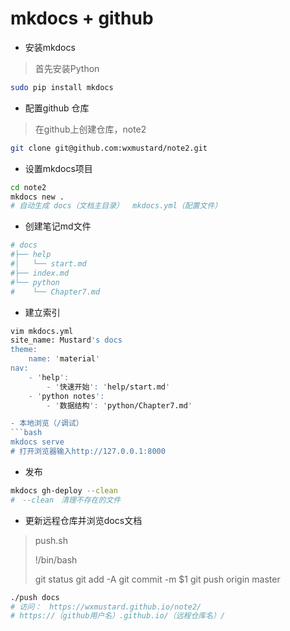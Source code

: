 # mkdocs + github

- 安装mkdocs
> 首先安装Python
```bash
sudo pip install mkdocs
```

- 配置github 仓库
> 在github上创建仓库，note2
```bash
git clone git@github.com:wxmustard/note2.git
```
- 设置mkdocs项目
```bash
cd note2
mkdocs new .
# 自动生成 docs（文档主目录）  mkdocs.yml（配置文件）
```
- 创建笔记md文件
```bash
# docs
#├── help
#│   └── start.md
#├── index.md
#└── python
#    └── Chapter7.md
```
- 建立索引
```bash
vim mkdocs.yml
site_name: Mustard's docs
theme:
    name: 'material'
nav:
    - 'help':
        - '快速开始': 'help/start.md'
    - 'python notes':
        - '数据结构': 'python/Chapter7.md'

- 本地浏览（/调试）
​```bash
mkdocs serve
# 打开浏览器输入http://127.0.0.1:8000
```

- 发布
```bash
mkdocs gh-deploy --clean
#　--clean　清理不存在的文件
```

- 更新远程仓库并浏览docs文档
> push.sh    
>
> !/bin/bash
>
> git status
> git add -A
> git commit -m  $1
> git push origin master
```bash
./push docs
# 访问：　https://wxmustard.github.io/note2/
# https://（github用户名）.github.io/（远程仓库名）/
```